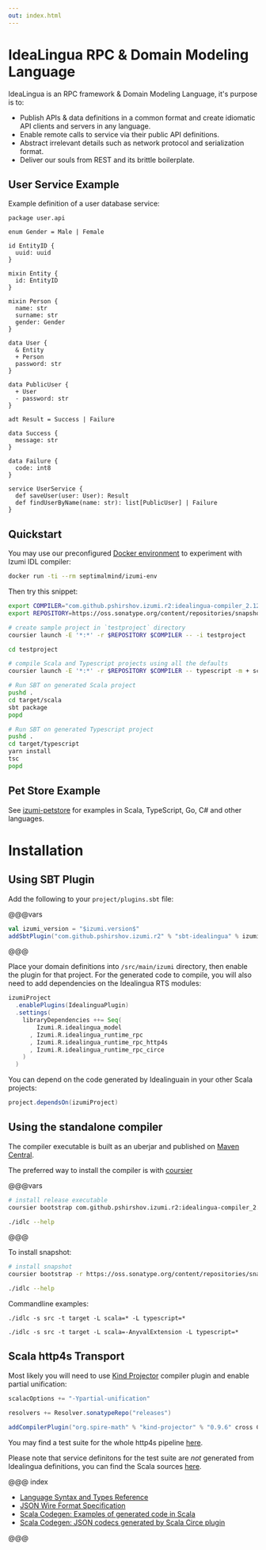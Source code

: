 ```yaml
---
out: index.html
---
```

IdeaLingua RPC & Domain Modeling Language
==================

IdeaLingua is an RPC framework & Domain Modeling Language, it's purpose is to:

* Publish APIs & data definitions in a common format and create idiomatic API clients and servers in any language.
* Enable remote calls to service via their public API definitions.
* Abstract irrelevant details such as network protocol and serialization format.
* Deliver our souls from REST and its brittle boilerplate.

## User Service Example

Example definition of a user database service:

```
package user.api

enum Gender = Male | Female

id EntityID {
  uuid: uuid
}

mixin Entity {
  id: EntityID
}

mixin Person {
  name: str
  surname: str
  gender: Gender
}

data User {
  & Entity
  + Person
  password: str
}

data PublicUser {
  + User
  - password: str
}

adt Result = Success | Failure

data Success {
  message: str
}

data Failure {
  code: int8
}

service UserService {
  def saveUser(user: User): Result
  def findUserByName(name: str): list[PublicUser] | Failure
}
```

## Quickstart

You may use our preconfigured [Docker environment](https://github.com/pshirshov/izumi-docker/blob/master/izumi-env/Dockerfile) to experiment with Izumi IDL compiler:

```bash
docker run -ti --rm septimalmind/izumi-env
```

Then try this snippet:

```bash
export COMPILER="com.github.pshirshov.izumi.r2:idealingua-compiler_2.12:$izumi.version$"
export REPOSITORY=https://oss.sonatype.org/content/repositories/snapshots

# create sample project in `testproject` directory
coursier launch -E '*:*' -r $REPOSITORY $COMPILER -- -i testproject

cd testproject

# compile Scala and Typescript projects using all the defaults
coursier launch -E '*:*' -r $REPOSITORY $COMPILER -- typescript -m + scala -m +

# Run SBT on generated Scala project
pushd .
cd target/scala
sbt package
popd

# Run SBT on generated Typescript project
pushd .
cd target/typescript
yarn install
tsc
popd
```



## Pet Store Example

See [izumi-petstore](https://github.com/kaishh/izumi-petstore) for examples in Scala, TypeScript, Go, C# and other languages.

# Installation

## Using SBT Plugin

Add the following to your `project/plugins.sbt` file:

@@@vars

```scala
val izumi_version = "$izumi.version$"
addSbtPlugin("com.github.pshirshov.izumi.r2" % "sbt-idealingua" % izumi_version)
```

@@@

Place your domain definitions into `/src/main/izumi` directory, then enable the plugin for that project. 
For the generated code to compile, you will also need to add dependencies on the Idealingua RTS modules: 

```scala
izumiProject
  .enablePlugins(IdealinguaPlugin)
  .settings(
    libraryDependencies ++= Seq(
        Izumi.R.idealingua_model
      , Izumi.R.idealingua_runtime_rpc
      , Izumi.R.idealingua_runtime_rpc_http4s
      , Izumi.R.idealingua_runtime_rpc_circe
    )
  )
```

You can depend on the code generated by Idealinguain in your other Scala projects:

```scala
project.dependsOn(izumiProject)
```

## Using the standalone compiler

The compiler executable is built as an uberjar and published on [Maven Central](https://search.maven.org/).

The preferred way to install the compiler is with [coursier](https://github.com/coursier/coursier#command-line)

@@@vars

```bash
# install release executable
coursier bootstrap com.github.pshirshov.izumi.r2:idealingua-compiler_2.12:$izumi.version$ -o idlc

./idlc --help
```

@@@

To install snapshot:

```bash
# install snapshot
coursier bootstrap -r https://oss.sonatype.org/content/repositories/snapshots/ com.github.pshirshov.izumi.r2:idealingua-compiler_2.12:0.6.0-SNAPSHOT -o idlc

./idlc --help
```

Commandline examples:

```
./idlc -s src -t target -L scala=* -L typescript=*
```

```
./idlc -s src -t target -L scala=-AnyvalExtension -L typescript=*
```

## Scala http4s Transport

Most likely you will need to use [Kind Projector](https://github.com/non/kind-projector) compiler plugin and enable partial unification:

```scala
scalacOptions += "-Ypartial-unification"

resolvers += Resolver.sonatypeRepo("releases")

addCompilerPlugin("org.spire-math" % "kind-projector" % "0.9.6" cross CrossVersion.binary)
``` 

You may find a test suite for the whole http4s pipeline [here](blob/develop/idealingua/idealingua-runtime-rpc-http4s/src/test/scala/com/github/pshirshov/izumi/idealingua/runtime/rpc/http4s/Http4sServer.scala).

Please note that service definitons for the test suite are _not_ generated from Idealingua definitions, you can find the Scala sources [here](https://github.com/pshirshov/izumi-r2/tree/develop/idealingua/idealingua-test-defs/src/main/scala/com/github/pshirshov/izumi/r2/idealingua/test).

@@@ index

* [Language Syntax and Types Reference](language-reference.md)
* [JSON Wire Format Specification](json.md)
* [Scala Codegen: Examples of generated code in Scala](cogen.md)
* [Scala Codegen: JSON codecs generated by Scala Circe plugin](cogen-circe.md)

@@@
